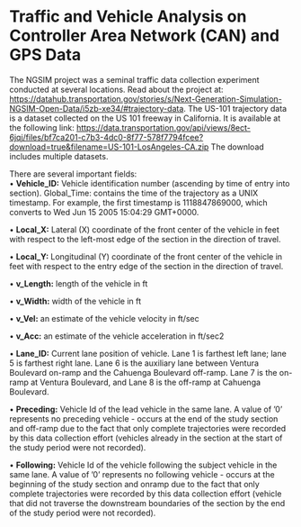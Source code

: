 # Traffic and Vehicle Analysis on Controller Area Network (CAN) and GPS Data

The NGSIM project was a seminal traffic data collection experiment conducted at several locations. Read about the project at: https://datahub.transportation.gov/stories/s/Next-Generation-Simulation-NGSIM-Open-Data/i5zb-xe34/#trajectory-data.
The US-101 trajectory data is a dataset collected on the US 101 freeway in California. It is available at the following link: https://data.transportation.gov/api/views/8ect-6jqj/files/bf7ca201-c7b3-4dc0-8f77-578f7794fcee?download=true&filename=US-101-LosAngeles-CA.zip The download includes multiple datasets.

There are several important fields:    
• **Vehicle_ID:** Vehicle identification number (ascending by time of entry into section). Global_Time: contains the time of the trajectory as a UNIX timestamp. For example, the first timestamp is 1118847869000, which converts to Wed Jun 15 2005 15:04:29 GMT+0000.  

• **Local_X:** Lateral (X) coordinate of the front center of the vehicle in feet with respect to the left-most edge of the section in the direction of travel.  

• **Local_Y:** Longitudinal (Y) coordinate of the front center of the vehicle in feet with respect to the entry edge of the section in the direction of travel.  

• **v_Length:** length of the vehicle in ft  

• **v_Width:** width of the vehicle in ft  

• **v_Vel:** an estimate of the vehicle velocity in ft/sec 

• **v_Acc:** an estimate of the vehicle acceleration in ft/sec2 

• **Lane_ID:** Current lane position of vehicle. Lane 1 is farthest left lane; lane 5 is farthest right lane. Lane 6 is the auxiliary lane between Ventura Boulevard on-ramp and the Cahuenga Boulevard off-ramp. Lane 7 is the on-ramp at Ventura Boulevard, and Lane 8 is the off-ramp at Cahuenga Boulevard.  

• **Preceding:** Vehicle Id of the lead vehicle in the same lane. A value of ’0’ represents no preceding vehicle - occurs at the end of the study section and off-ramp due to the fact that only complete trajectories were recorded by this data collection effort (vehicles already in the section at the start of the study period were not recorded).  

• **Following:** Vehicle Id of the vehicle following the subject vehicle in the same lane. A value of ’0’ represents no following vehicle - occurs at the beginning of the study section and onramp due to the fact that only complete trajectories were recorded by this data collection effort (vehicle that did not traverse the downstream boundaries of the section by the end of the study period were not recorded).
